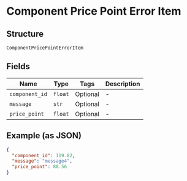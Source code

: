
# Component Price Point Error Item

## Structure

`ComponentPricePointErrorItem`

## Fields

| Name | Type | Tags | Description |
|  --- | --- | --- | --- |
| `component_id` | `float` | Optional | - |
| `message` | `str` | Optional | - |
| `price_point` | `float` | Optional | - |

## Example (as JSON)

```json
{
  "component_id": 119.82,
  "message": "message4",
  "price_point": 88.56
}
```

